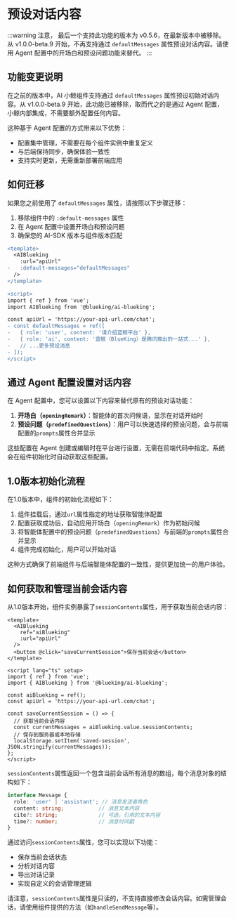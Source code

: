 # 预设对话内容

:::warning
注意， 最后一个支持此功能的版本为 v0.5.6，在最新版本中被移除。从 v1.0.0-beta.9 开始，不再支持通过 `defaultMessages` 属性预设对话内容。请使用 Agent 配置中的开场白和预设问题功能来替代。
:::

## 功能变更说明

在之前的版本中，AI 小鲸组件支持通过 `defaultMessages` 属性预设初始对话内容。从 v1.0.0-beta.9 开始，此功能已被移除，取而代之的是通过 Agent 配置，小鲸内部集成，不需要额外配置任何内容。

这种基于 Agent 配置的方式带来以下优势：

- 配置集中管理，不需要在每个组件实例中重复定义
- 与后端保持同步，确保体验一致性
- 支持实时更新，无需重新部署前端应用

## 如何迁移

如果您之前使用了 `defaultMessages` 属性，请按照以下步骤迁移：

1. 移除组件中的 `:default-messages` 属性
2. 在 Agent 配置中设置开场白和预设问题
3. 确保您的 AI-SDK 版本与组件版本匹配

```diff
<template>
  <AIBlueking
    :url="apiUrl"
-   :default-messages="defaultMessages"
  />
</template>

<script>
import { ref } from 'vue';
import AIBlueking from '@blueking/ai-blueking';

const apiUrl = 'https://your-api-url.com/chat';
- const defaultMessages = ref([
-   { role: 'user', content: '请介绍蓝鲸平台' },
-   { role: 'ai', content: '蓝鲸（BlueKing）是腾讯推出的一站式...' },
-   // ...更多预设消息
- ]);
</script>
``` 

## 通过 Agent 配置设置对话内容

在 Agent 配置中，您可以设置以下内容来替代原有的预设对话功能：

1. **开场白（`openingRemark`）**：智能体的首次问候语，显示在对话开始时
2. **预设问题（`predefinedQuestions`）**：用户可以快速选择的预设问题，会与前端配置的`prompts`属性合并显示

这些配置在 Agent 创建或编辑时在平台进行设置，无需在前端代码中指定。系统会在组件初始化时自动获取这些配置。

## 1.0版本初始化流程

在1.0版本中，组件的初始化流程如下：

1. 组件挂载后，通过`url`属性指定的地址获取智能体配置
2. 配置获取成功后，自动应用开场白（`openingRemark`）作为初始问候
3. 将智能体配置中的预设问题（`predefinedQuestions`）与前端的`prompts`属性合并显示
4. 组件完成初始化，用户可以开始对话

这种方式确保了前端组件与后端智能体配置的一致性，提供更加统一的用户体验。

## 如何获取和管理当前会话内容

从1.0版本开始，组件实例暴露了`sessionContents`属性，用于获取当前会话内容：

```vue
<template>
  <AIBlueking
    ref="aiBlueking"
    :url="apiUrl"
  />
  <button @click="saveCurrentSession">保存当前会话</button>
</template>

<script lang="ts" setup>
import { ref } from 'vue';
import { AIBlueking } from '@blueking/ai-blueking';

const aiBlueking = ref();
const apiUrl = 'https://your-api-url.com/chat';

const saveCurrentSession = () => {
  // 获取当前会话内容
  const currentMessages = aiBlueking.value.sessionContents;
  // 保存到服务器或本地存储
  localStorage.setItem('saved-session', JSON.stringify(currentMessages));
};
</script>
```

`sessionContents`属性返回一个包含当前会话所有消息的数组，每个消息对象的结构如下：

```typescript
interface Message {
  role: 'user' | 'assistant'; // 消息发送者角色
  content: string;           // 消息文本内容
  cite?: string;             // 可选，引用的文本内容
  time?: number;             // 消息时间戳
}
```

通过访问`sessionContents`属性，您可以实现以下功能：

- 保存当前会话状态
- 分析对话内容
- 导出对话记录
- 实现自定义的会话管理逻辑

请注意，`sessionContents`属性是只读的，不支持直接修改会话内容。如需管理会话，请使用组件提供的方法（如`handleSendMessage`等）。 